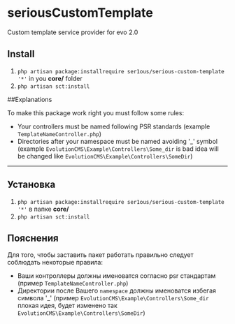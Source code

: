 # seriousCustomTemplate
Custom template service provider for evo 2.0

## Install

1) `php artisan package:installrequire ser1ous/serious-custom-template '*'` in you **core/** folder
2) `php artisan sct:install` 

##Explanations

To make this package work right you must follow some rules:
- Your controllers must be named following PSR standards (example ```TemplateNameController.php```)
- Directories after your namespace must be named avoiding '_' symbol (example ```EvolutionCMS\Example\Controllers\Some_dir``` is bad idea will be changed like ```EvolutionCMS\Example\Controllers\SomeDir```)
---

## Установка  

1) `php artisan package:installrequire ser1ous/serious-custom-template '*'` в папке **core/**
2) `php artisan sct:install`

## Пояснения

Для того, чтобы заставить пакет работать правильно следует соблюдать некоторые правила:
- Ваши контроллеры должны именоватся согласно psr стандартам (пример ```TemplateNameController.php```)
- Директории после Вашего ```namespace``` должны именоватся избегая символа '_' (пример ```EvolutionCMS\Example\Controllers\Some_dir``` плохая идея, будет изменено так ```EvolutionCMS\Example\Controllers\SomeDir```)



